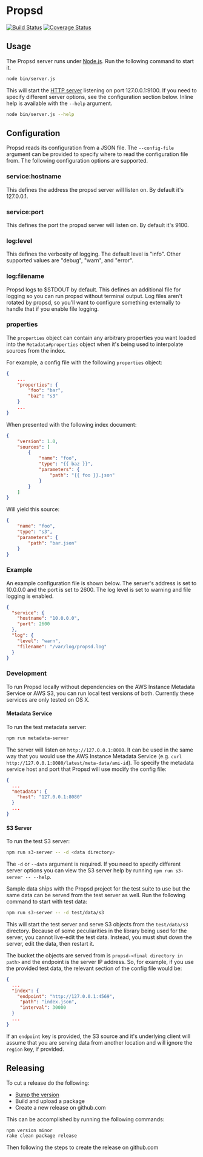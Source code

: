# Propsd
[![Build Status][travis-image]][travis-url] [![Coverage Status][coveralls-image]][coveralls-url]
## Usage

The Propsd server runs under [Node.js][]. Run the following command to start it.

~~~bash
node bin/server.js
~~~

This will start the [HTTP server][http-api] listening on port 127.0.0.1:9100. If
you need to specify different server options, see the configuration section
below. Inline help is available with the `--help` argument.

~~~bash
node bin/server.js --help
~~~

## Configuration

Propsd reads its configuration from a JSON file. The `--config-file` argument
can be provided to specify where to read the configuration file from. The
following configuration options are supported.

### service:hostname

This defines the address the propsd server will listen on. By default it's
127.0.0.1.

### service:port

This defines the port the propsd server will listen on. By default it's 9100.

### log:level

This defines the verbosity of logging. The default level is "info". Other
supported values are "debug", "warn", and "error".

### log:filename

Propsd logs to $STDOUT by default. This defines an additional file for logging
so you can run propsd without terminal output. Log files aren't rotated by
propsd, so you'll want to configure something externally to handle that if
you enable file logging.

### properties

The `properties` object can contain any arbitrary properties you want loaded into the `Metadata#properties` object when it's being used to interpolate sources from the index.

For example, a config file with the following `properties` object:

~~~json
{
	...
	"properties": {
		"foo": "bar",
		"baz": "s3"
	}
	...
}
~~~

When presented with the following index document:

~~~json
{
	"version": 1.0,
	"sources": [
		{
			"name": "foo",
			"type": "{{ baz }}",
			"parameters": {
				"path": "{{ foo }}.json"
			}
		}
	]
}
~~~

Will yield this source:

~~~json
{
	"name": "foo",
	"type": "s3",
	"parameters": {
		"path": "bar.json"
	}
}
~~~


### Example

An example configuration file is shown below. The server's address is set to
10.0.0.0 and the port is set to 2600. The log level is set to warning and
file logging is enabled.

~~~json
{
  "service": {
    "hostname": "10.0.0.0",
    "port": 2600
  },
  "log": {
    "level": "warn",
    "filename": "/var/log/propsd.log"
  }
}
~~~

### Development

To run Propsd locally without dependencies on the AWS Instance Metadata Service or AWS S3, you can run local test versions of both. Currently these services are only tested on OS X.

#### Metadata Service

To run the test metadata server:
~~~bash
npm run metadata-server
~~~

The server will listen on `http://127.0.0.1:8080`. It can be used in the same way that you would use the AWS Instance Metadata Service (e.g. `curl http://127.0.0.1:8080/latest/meta-data/ami-id`). To specify the metadata service host and port that Propsd will use modify the config file:
~~~json
{
  ...
  "metadata": {
    "host": "127.0.0.1:8080"
  }
  ...
}
~~~

#### S3 Server
To run the test S3 server:
~~~bash
npm run s3-server -- -d <data directory>
~~~
The `-d` or `--data` argument is required. If you need to specify different server options you can view the S3 server help by running `npm run s3-server -- --help`.

Sample data ships with the Propsd project for the test suite to use but the same data can be served from the test server as well. Run the following command to start with test data:
~~~bash
npm run s3-server -- -d test/data/s3
~~~
This will start the test server and serve S3 objects from the `test/data/s3` directory. Because of some peculiarities in the library being used for the server, you cannot live-edit the test data. Instead, you must shut down the server, edit the data, then restart it.

The bucket the objects are served from is `propsd-<final directory in path>` and the endpoint is the server IP address. So, for example, if you use the provided test data, the relevant section of the config file would be:
~~~json
{
  ...
  "index": {
    "endpoint": "http://127.0.0.1:4569",
     "path": "index.json",
     "interval": 30000
  }
  ...
}
~~~

If an `endpoint` key is provided, the S3 source and it's underlying client will assume that you are serving data from another location and will ignore the `region` key, if provided.

## Releasing
To cut a release do the following:
* [Bump the version][npm-version]
* Build and upload a package
* Create a new release on github.com

This can be accomplished by running the following commands:
~~~bash
npm version minor
rake clean package release
~~~
Then following the steps to create the release on github.com


[Node.js]: https://nodejs.org/en/
[http-api]: docs/http-api.md
[travis-image]: https://travis-ci.org/rapid7/propsd.svg?branch=master
[travis-url]: https://travis-ci.org/rapid7/propsd
[coveralls-image]: https://coveralls.io/repos/rapid7/propsd/badge.svg?branch=master&service=github
[coveralls-url]: https://coveralls.io/github/rapid7/propsd?branch=master
[npm-version]: https://docs.npmjs.com/cli/version
